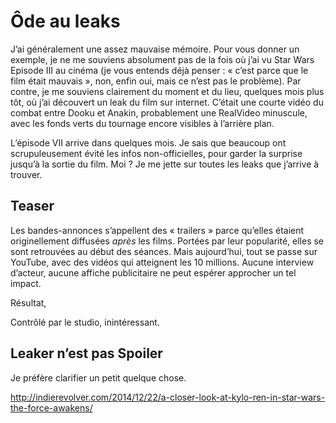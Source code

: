 # Ôde au leaks

J’ai généralement une assez mauvaise mémoire. Pour vous donner un exemple, je ne me souviens absolument pas de la fois où j’ai vu Star Wars Episode III au cinéma (je vous entends déjà penser : « c’est parce que le film était mauvais », non, enfin oui, mais ce n’est pas le problème). Par contre, je me souviens clairement du moment et du lieu, quelques mois plus tôt, où j’ai découvert un leak du film sur internet. C’était une courte vidéo du combat entre Dooku et Anakin, probablement une RealVideo minuscule, avec les fonds verts du tournage encore visibles à l’arrière plan. 

L’épisode VII arrive dans quelques mois. Je sais que beaucoup ont scrupuleusement évité les infos non-officielles, pour garder la surprise jusqu’à la sortie du film. Moi ? Je me jette sur toutes les leaks que j’arrive à trouver.


## Teaser

Les bandes-annonces s’appellent des « trailers » parce qu’elles étaient originellement diffusées *après* les films. Portées par leur popularité, elles se sont retrouvées au début des séances. Mais aujourd’hui, tout se passe sur YouTube, avec des vidéos qui atteignent les 10 millions. Aucune interview d’acteur, aucune affiche publicitaire ne peut espérer approcher un tel impact.

Résultat, 

Contrôlé par le studio, inintéressant.


## Leaker n’est pas Spoiler

Je préfère clarifier un petit quelque chose. 


http://indierevolver.com/2014/12/22/a-closer-look-at-kylo-ren-in-star-wars-the-force-awakens/
